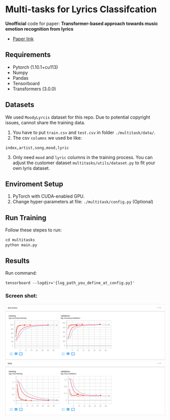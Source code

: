 #  Multi-tasks for Lyrics Classifcation
**Unofficial** code for paper: **Transformer-based approach towards music emotion recognition from lyrics**

* [Paper link](https://arxiv.org/abs/2101.02051)

## Requirements
* Pytorch (1.10.1+cu113)
* Numpy
* Pandas
* Tensorboard
* Transformers (3.0.0)

## Datasets
We used `MoodyLyrcis` dataset for this repo. Due to potential copyright issues, cannot share the training data.
1. You have to put `train.csv` and `test.csv` in folder `./multitask/data/`.
2. The csv `columns` we used be like:
```
index,artist,song,mood,lyric
```
3. Only need `mood` and `lyric` columns in the training process. You can adjust the customer dataset `multitasks/utils/dataset.py` to fit your own lyris dataset.

## Enviroment Setup
1. PyTorch with CUDA-enabled GPU.
2. Change hyper-parameters at file: `./multitask/config.py` (Optional)

## Run Training
Follow these stepes to run:
```
cd multitasks
python main.py
```

## Results
Run command:
```
tensorboard --logdir='{log_path_you_define_at_config.py}'
```

### Screen shot:
<img src=".images/results-screen-shot.png" width="1000" height="auto" />
